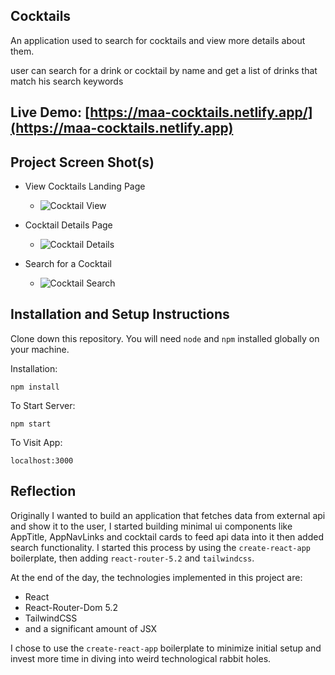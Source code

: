 ## Cocktails

An application used to search for cocktails and view more details about them.

user can search for a drink or cocktail by name and get a list of drinks that match his search keywords

## Live Demo: [https://maa-cocktails.netlify.app/](https://maa-cocktails.netlify.app)

## Project Screen Shot(s)

- View Cocktails Landing Page

  - ![ Cocktail View ](https://res.cloudinary.com/m-a-a/image/upload/v1598631008/cocktail_view_yujiwg.gif)

- Cocktail Details Page

  - ![ Cocktail Details ](https://res.cloudinary.com/m-a-a/image/upload/v1598630200/cocktail_detail_hspyfr.gif)

- Search for a Cocktail
  - ![ Cocktail Search ](https://res.cloudinary.com/m-a-a/image/upload/v1598675421/cocktail_search_vujvxe.gif)

## Installation and Setup Instructions

Clone down this repository. You will need `node` and `npm` installed globally on your machine.

Installation:

`npm install`

To Start Server:

`npm start`

To Visit App:

`localhost:3000`

## Reflection

Originally I wanted to build an application that fetches data from external api and show it to the user, I started building minimal ui components like AppTitle, AppNavLinks and cocktail cards to feed api data into it then added search functionality. I started this process by using the `create-react-app` boilerplate, then adding `react-router-5.2` and `tailwindcss`.

At the end of the day, the technologies implemented in this project are:

- React
- React-Router-Dom 5.2
- TailwindCSS
- and a significant amount of JSX

I chose to use the `create-react-app` boilerplate to minimize initial setup and invest more time in diving into weird technological rabbit holes.
